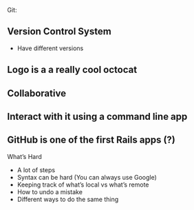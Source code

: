 Git:

## Version Control System
 + Have different versions
## Logo is a a really cool octocat
## Collaborative
## Interact with it using a command line app
## GitHub is one of the first Rails apps (?)

What’s Hard
+ A lot of steps
+ Syntax can be hard (You can always use Google)
+ Keeping track of what’s local vs what’s remote
+ How to undo a mistake
+ Different ways to do the same thing

